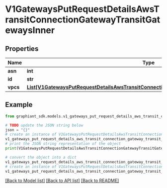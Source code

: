 # V1GatewaysPutRequestDetailsAwsTransitConnectionGatewayTransitGatewaysInner


## Properties

Name | Type | Description | Notes
------------ | ------------- | ------------- | -------------
**asn** | **int** |  | [optional] 
**id** | **str** |  | [optional] 
**vpcs** | [**List[V1GatewaysPutRequestDetailsAwsTransitConnectionGatewayTransitGatewaysInnerVpcsInner]**](V1GatewaysPutRequestDetailsAwsTransitConnectionGatewayTransitGatewaysInnerVpcsInner.md) |  | [optional] 

## Example

```python
from graphiant_sdk.models.v1_gateways_put_request_details_aws_transit_connection_gateway_transit_gateways_inner import V1GatewaysPutRequestDetailsAwsTransitConnectionGatewayTransitGatewaysInner

# TODO update the JSON string below
json = "{}"
# create an instance of V1GatewaysPutRequestDetailsAwsTransitConnectionGatewayTransitGatewaysInner from a JSON string
v1_gateways_put_request_details_aws_transit_connection_gateway_transit_gateways_inner_instance = V1GatewaysPutRequestDetailsAwsTransitConnectionGatewayTransitGatewaysInner.from_json(json)
# print the JSON string representation of the object
print(V1GatewaysPutRequestDetailsAwsTransitConnectionGatewayTransitGatewaysInner.to_json())

# convert the object into a dict
v1_gateways_put_request_details_aws_transit_connection_gateway_transit_gateways_inner_dict = v1_gateways_put_request_details_aws_transit_connection_gateway_transit_gateways_inner_instance.to_dict()
# create an instance of V1GatewaysPutRequestDetailsAwsTransitConnectionGatewayTransitGatewaysInner from a dict
v1_gateways_put_request_details_aws_transit_connection_gateway_transit_gateways_inner_from_dict = V1GatewaysPutRequestDetailsAwsTransitConnectionGatewayTransitGatewaysInner.from_dict(v1_gateways_put_request_details_aws_transit_connection_gateway_transit_gateways_inner_dict)
```
[[Back to Model list]](../README.md#documentation-for-models) [[Back to API list]](../README.md#documentation-for-api-endpoints) [[Back to README]](../README.md)


